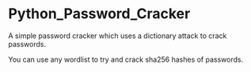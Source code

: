 # Python_Password_Cracker
A simple password cracker which uses a dictionary attack to crack passwords.

You can use any wordlist to try and crack sha256 hashes of passwords.
